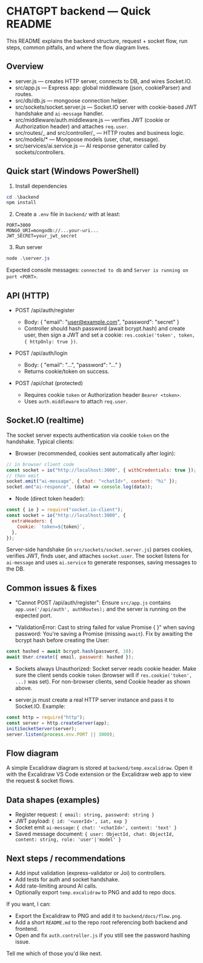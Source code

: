 # CHATGPT backend — Quick README

This README explains the backend structure, request + socket flow, run steps, common pitfalls, and where the flow diagram lives.

## Overview

- server.js — creates HTTP server, connects to DB, and wires Socket.IO.
- src/app.js — Express app: global middleware (json, cookieParser) and routes.
- src/db/db.js — mongoose connection helper.
- src/sockets/socket.server.js — Socket.IO server with cookie-based JWT handshake and `ai-message` handler.
- src/middleware/auth.middleware.js — verifies JWT (cookie or Authorization header) and attaches `req.user`.
- src/routes/_ and src/controller/_ — HTTP routes and business logic.
- src/models/\* — Mongoose models (user, chat, message).
- src/services/ai.service.js — AI response generator called by sockets/controllers.

## Quick start (Windows PowerShell)

1. Install dependencies

```powershell
cd .\backend
npm install
```

2. Create a `.env` file in `backend/` with at least:

```dotenv
PORT=3000
MONGO_URI=mongodb://...your-uri...
JWT_SECRET=your_jwt_secret
```

3. Run server

```powershell
node .\server.js
```

Expected console messages: `connected to db` and `Server is running on port <PORT>`.

## API (HTTP)

- POST /api/auth/register

  - Body: { "email": "user@example.com", "password": "secret" }
  - Controller should hash password (await bcrypt.hash) and create user, then sign a JWT and set a cookie: `res.cookie('token', token, { httpOnly: true })`.

- POST /api/auth/login

  - Body: { "email": "...", "password": "..." }
  - Returns cookie/token on success.

- POST /api/chat (protected)
  - Requires cookie `token` or Authorization header `Bearer <token>`.
  - Uses `auth.middleware` to attach `req.user`.

## Socket.IO (realtime)

The socket server expects authentication via cookie `token` on the handshake. Typical clients:

- Browser (recommended, cookies sent automatically after login):

```js
// in browser client code
const socket = io("http://localhost:3000", { withCredentials: true });
// then emit
socket.emit("ai-message", { chat: "<chatId>", content: "hi" });
socket.on("ai-responce", (data) => console.log(data));
```

- Node (direct token header):

```js
const { io } = require("socket.io-client");
const socket = io("http://localhost:3000", {
  extraHeaders: {
    Cookie: `token=${token}`,
  },
});
```

Server-side handshake (in `src/sockets/socket.server.js`) parses cookies, verifies JWT, finds user, and attaches `socket.user`. The socket listens for `ai-message` and uses `ai.service` to generate responses, saving messages to the DB.

## Common issues & fixes

- "Cannot POST /api/auth/register": Ensure `src/app.js` contains `app.use('/api/auth', authRoutes);` and the server is running on the expected port.

- "ValidationError: Cast to string failed for value Promise { <pending> }" when saving password: You're saving a Promise (missing `await`). Fix by awaiting the bcrypt hash before creating the User:

```js
const hashed = await bcrypt.hash(password, 10);
await User.create({ email, password: hashed });
```

- Sockets always Unauthorized: Socket server reads cookie header. Make sure the client sends cookie `token` (browser will if `res.cookie('token', ...)` was set). For non-browser clients, send Cookie header as shown above.

- server.js must create a real HTTP server instance and pass it to Socket.IO. Example:

```js
const http = require("http");
const server = http.createServer(app);
initiSocketServer(server);
server.listen(process.env.PORT || 3000);
```

## Flow diagram

A simple Excalidraw diagram is stored at `backend/temp.excalidraw`. Open it with the Excalidraw VS Code extension or the Excalidraw web app to view the request & socket flows.

## Data shapes (examples)

- Register request: `{ email: string, password: string }`
- JWT payload: `{ id: '<userId>', iat, exp }`
- Socket emit `ai-message`: `{ chat: '<chatId>', content: 'text' }`
- Saved message document: `{ user: ObjectId, chat: ObjectId, content: string, role: 'user'|'model' }`

## Next steps / recommendations

- Add input validation (express-validator or Joi) to controllers.
- Add tests for auth and socket handshake.
- Add rate-limiting around AI calls.
- Optionally export `temp.excalidraw` to PNG and add to repo docs.

If you want, I can:

- Export the Excalidraw to PNG and add it to `backend/docs/flow.png`.
- Add a short `README.md` to the repo root referencing both backend and frontend.
- Open and fix `auth.controller.js` if you still see the password hashing issue.

Tell me which of those you'd like next.
